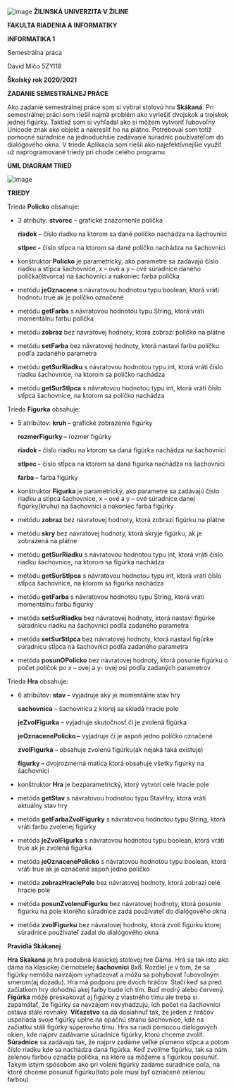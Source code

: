 ![image](https://github.com/Davone2564/Skakana_hra/assets/45235000/5a48b2b5-96dc-4f39-868d-276b4a933ccf)
**ŽILINSKÁ UNIVERZITA V ŽILINE**

**FAKULTA RIADENIA A INFORMATIKY**

**INFORMATIKA 1**

Semestrálna práca

Dávid Mičo 5ZYI18

**Školský rok 2020/2021**

**ZADANIE SEMESTRÁLNEJ PRÁCE**

Ako zadanie semestrálnej práce som si vybral stolovú hru **Skákaná**. Pri semestrálnej práci som riešil najmä problém ako vyriešiť dvojskok a trojskok jednej figúrky. Taktiež som si vyhľadal ako si môžem vytvoriť ľubovoľný Unicode znak ako objekt a nakresliť ho na plátno. Potreboval som totiž pomocné súradnice na jednoduchšie zadávanie súradníc používateľom do dialógového okna. V triede Aplikacia som riešil ako najefektívnejšie využiť už naprogramované triedy pri chode celého programu.

**UML DIAGRAM TRIED**

![image](https://github.com/Davone2564/Skakana_hra/assets/45235000/a21c599a-7e8a-4363-9ec7-5c12e22dccc2)


**TRIEDY**

Trieda **Policko** obsahuje:

-   3 atribúty: **stvorec** – grafické znázornenie políčka

    **riadok** – číslo riadku na ktorom sa dané políčko nachádza na šachovnici

    **stlpec -** číslo stĺpca na ktorom sa dané políčko nachádza na šachovnici

-   konštruktor **Policko** je parametrický, ako parametre sa zadávajú číslo riadku a stĺpca šachovnice, x – ové a y – ové súradnice daného políčka(štvorca) na šachovnici a nakoniec farba políčka
-   metódu **jeOznacene** s návratovou hodnotou typu boolean, ktorá vráti hodnotu true ak je políčko označené
-   metódu **getFarba** s návratovou hodnotou typu String, ktorá vráti momentálnu farbu políčka
-   metódu **zobraz** bez návratovej hodnoty, ktorá zobrazí políčko na plátne
-   metódu **setFarba** bez návratovej hodnoty, ktorá nastaví farbu políčku podľa zadaného parametra
-   metódu **getSurRiadku** s návratovou hodnotou typu int, ktorá vráti číslo riadku šachovnice, na ktorom sa políčko nachádza
-   metódu **getSurStlpca** s návratovou hodnotou typu int, ktorá vráti číslo stĺpca šachovnice, na ktorom sa políčko nachádza

Trieda **Figurka** obsahuje:

-   5 atribútov: **kruh –** grafické zobrazenie figúrky

    **rozmerFigurky –** rozmer figúrky

    **riadok -** číslo riadku na ktorom sa daná figúrka nachádza na šachovnici

    **stlpec -** číslo stĺpca na ktorom sa daná figúrka nachádza na šachovnici

    **farba –** farba figúrky

-   konštruktor **Figurka** je parametrický, ako parametre sa zadávajú číslo riadku a stĺpca šachovnice, x – ové a y – ové súradnice danej figúrky(kruhu) na šachovnici a nakoniec farba figúrky
-   metódu **zobraz** bez návratovej hodnoty, ktorá zobrazí figúrku na plátne
-   metódu **skry** bez návratovej hodnoty, ktorá skryje figúrku, ak je zobrazená na plátne
-   metódu **getSurRiadku** s návratovou hodnotou typu int, ktorá vráti číslo riadku šachovnice, na ktorom sa figúrka nachádza
-   metódu **getSurStlpca** s návratovou hodnotou typu int, ktorá vráti číslo stĺpca šachovnice, na ktorom sa figúrka nachádza
-   metódu **getFarba** s návratovou hodnotou typu String, ktorá vráti momentálnu farbu figúrky
-   metóda **setSurRiadku** bez návratovej hodnoty, ktorá nastaví figúrke súradnicu riadku na šachovnici podľa zadaného parametra
-   metóda **setSurStlpca** bez návratovej hodnoty, ktorá nastaví figúrke súradnicu stĺpca na šachovnici podľa zadaného parametra
-   metóda **posunOPolicko** bez návratovej hodnoty, ktorá posunie figúrku o počet políčok po x – ovej a y- ovej osi podľa zadaných parametrov

Trieda **Hra** obsahuje:

-   6 atribútov: **stav –** vyjadruje aký je momentálne stav hry

    **sachovnica** – šachovnica z ktorej sa skladá hracie pole

    **jeZvolFigurka** – vyjadruje skutočnosť či je zvolená figúrka

    **jeOznacenePolicko –** vyjadruje či je aspoň jedno políčko označené

    **zvolFigurka –** obsahuje zvolenú figúrku(ak nejaká taká existuje)

    **figurky –** dvojrozmerná matica ktorá obsahuje všetky figúrky na šachovnici

-   konštruktor **Hra** je bezparametrický, ktorý vytvorí celé hracie pole
-   metóda **getStav** s návratovou hodnotou typu StavHry, ktorá vráti aktuálny stav hry
-   metóda **getFarbaZvolFigurky** s návratovou hodnotou typu String, ktorá vráti farbu zvolenej figúrky
-   metóda **jeZvolFigurka** s návratovou hodnotou typu boolean, ktorá vráti true ak je zvolená figúrka
-   metóda **jeOznacenePolicko** s návratovou hodnotou typu boolean, ktorá vráti true ak je označené aspoň jedno políčko
-   metóda **zobrazHraciePole** bez návratovej hodnoty, ktorá zobrazí celé hracie pole
-   metóda **posunZvolenuFigurku** bez návratovej hodnoty, ktorá posunie figúrku na pole ktorého súradnice zadá používateľ do dialógového okna
-   metóda **zvolFigurku** bez návratovej hodnoty, ktorá zvolí figúrku ktorej súradnice používateľ zadal do dialógového okna

**Pravidlá Skákanej**

**Hra** **Skákaná** je hra podobná klasickej stolovej hre Dáma. Hrá sa tak isto ako dáma na klasickej čiernobielej **šachovnici** 8x8. Rozdiel je v tom, že sa figúrky nemôžu navzájom vyhadzovať a môžu sa pohybovať ľubovoľným smerom(aj dozadu). Hra má podporu pre dvoch hráčov. Stačí keď sa pred začiatkom hry dohodnú akej farby bude ich tím. Buď modrý alebo červený. **Figúrka** môže preskakovať aj figúrky z vlastného tímu ale treba si zapamätať, že figúrky sa navzájom nevyhadzujú, ich počet na šachovnici ostáva stále rovnaký. **Víťazstvo** sa dá dosiahnuť tak, že jeden z hráčov usporiada svoje figúrky úplne na opačnú stranu šachovnice, kde na začiatku stáli figúrky súperovho tímu. Hra sa riadi pomocou dialógových okien, kde najprv zadávame súradnice figúrky, ktorú chceme zvoliť. **Súradnice** sa zadávajú tak, že najprv zadáme veľké písmeno stĺpca a potom číslo riadku kde sa nachádza daná figúrka. Keď zvolíme figúrku, tak sa nám zelenou farbou označia políčka, na ktoré sa môžeme s figúrkou posunúť. Takým istým spôsobom ako pri volení figúrky zadáme súradnice poľa, na ktoré chceme posunúť figúrku(toto pole musí byť označené zelenou farbou).
